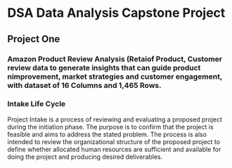 # DSA Data Analysis Capstone Project

## Project One
### Amazon Product Review Analysis (Retaiof Product, Customer review data to generate insights that can guide product nimprovement, market strategies and customer engagement, with dataset of 16 Columns and 1,465 Rows.


### Intake Life Cycle
Project Intake is a process of reviewing and evaluating a proposed project during the initiation phase. The purpose is to confirm that the project is feasible and aims to address the stated problem. The process is also intended to review the organizational structure of the proposed project to define whether allocated human resources are sufficient and available for doing the project and producing desired deliverables.
